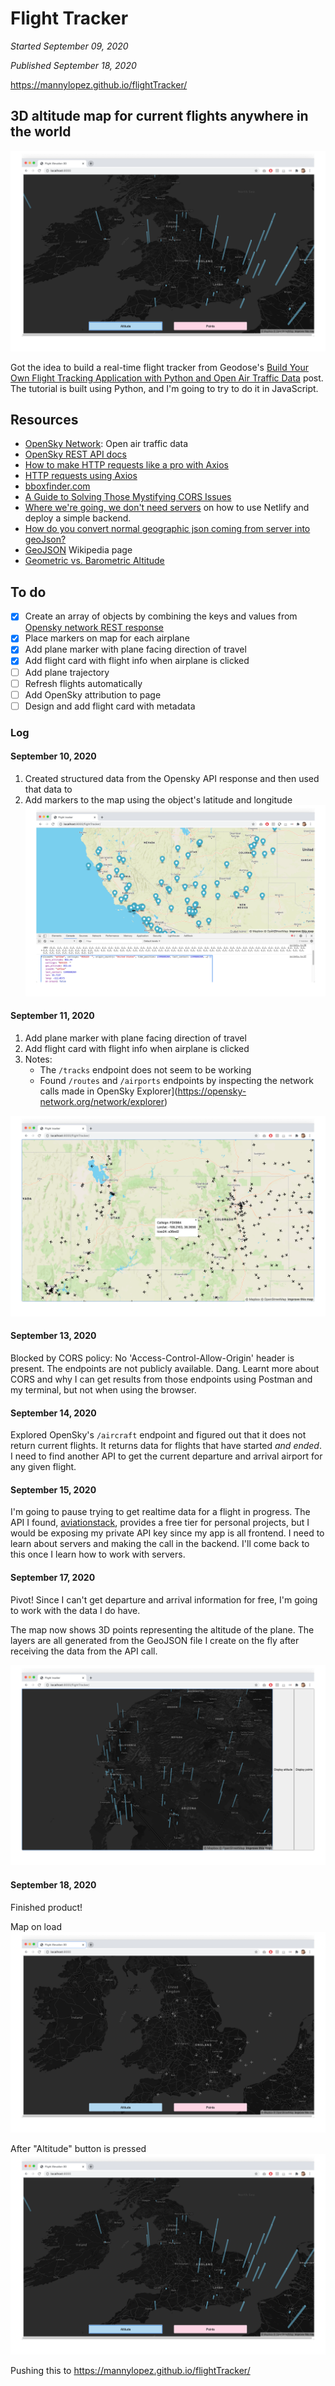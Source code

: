 # Flight Tracker
*Started September 09, 2020*

*Published September 18, 2020*

https://mannylopez.github.io/flightTracker/

## 3D altitude map for current flights anywhere in the world
![2020.09.18-altitude](./img/2020.09.18-altitude.png)

Got the idea to build a real-time flight tracker from Geodose's [Build Your Own Flight Tracking Application with Python and Open Air Traffic Data](https://www.geodose.com/2020/08/create-flight-tracking-apps-using-python-open-data.html) post. The tutorial is built using Python, and I'm going to try to do it in JavaScript.

## Resources
- [OpenSky Network](https://opensky-network.org/): Open air traffic data
- [OpenSky REST API docs](https://opensky-network.org/apidoc/rest.html)
- [How to make HTTP requests like a pro with Axios](https://blog.logrocket.com/how-to-make-http-requests-like-a-pro-with-axios/)
- [HTTP requests using Axios](https://flaviocopes.com/axios/)
- [bboxfinder.com](http://bboxfinder.com/#0.000000,0.000000,0.000000,0.000000)
- [A Guide to Solving Those Mystifying CORS Issues](https://blog.container-solutions.com/a-guide-to-solving-those-mystifying-cors-issues)
- [Where we're going, we don't need servers](https://oliverjam.es/blog/we-dont-need-servers/) on how to use Netlify and deploy a simple backend.
- [How do you convert normal geographic json coming from server into geoJson?](https://stackoverflow.com/questions/55496909/how-do-you-convert-normal-geographic-json-coming-from-server-into-geojson)
- [GeoJSON](https://en.wikipedia.org/wiki/GeoJSON) Wikipedia page
- [Geometric vs. Barometric Altitude](http://flysight.ca/wiki/index.php/Geometric_vs._Barometric_Altitude)


## To do
- [x] Create an array of objects by combining the keys and values from [Opensky network REST response](https://opensky-network.org/api/states/all?lamin=30.038&lomin=-125.974&lamax=52.214&lomax=-68.748)
- [x] Place markers on map for each airplane
- [x] Add plane marker with plane facing direction of travel
- [x] Add flight card with flight info when airplane is clicked
- [ ] Add plane trajectory
- [ ] Refresh flights automatically
- [ ] Add OpenSky attribution to page
- [ ] Design and add flight card with metadata

### Log
#### September 10, 2020

1. Created structured data from the Opensky API response and then used that data to
2. Add markers to the map using the object's latitude and longitude
![Add markers](./img/2020.09.10-add-markers.png)

#### September 11, 2020

1. Add plane marker with plane facing direction of travel
2. Add flight card with flight info when airplane is clicked
3. Notes:
    - The `/tracks` endpoint does not seem to be working
    - Found `/routes` and `/airports` endpoints by inspecting the network calls made in OpenSky Explorer](https://opensky-network.org/network/explorer)

![Flight markers](./img/2020.09.11-flight-markers.png)

#### September 13, 2020
Blocked by CORS policy: No 'Access-Control-Allow-Origin' header is present. The endpoints are not publicly available. Dang. Learnt more about CORS and why I can get results from those endpoints using Postman and my terminal, but not when using the browser.

#### September 14, 2020
Explored OpenSky's `/aircraft` endpoint and figured out that it does not return current flights. It returns data for flights that have started _and ended_. I need to find another API to get the current departure and arrival airport for any given flight.

#### September 15, 2020
I'm going to pause trying to get realtime data for a flight in progress. The API I found, [aviationstack](https://aviationstack.com/), provides a free tier for personal projects, but I would be exposing my private API key since my app is all frontend. I need to learn about servers and making the call in the backend. I'll come back to this once I learn how to work with servers.

#### September 17, 2020
Pivot! Since I can't get departure and arrival information for free, I'm going to work with the data I do have.

The map now shows 3D points representing the altitude of the plane. The layers are all generated from the GeoJSON file I create on the fly after receiving the data from the API call.

![2020.09.16-altitude](./img/2020.09.16-altitude.png)

#### September 18, 2020
Finished product!

Map on load
![2020.09.18-points](./img/2020.09.18-points.png)

After "Altitude" button is pressed
![2020.09.18-altitude](./img/2020.09.18-altitude.png)

Pushing this to https://mannylopez.github.io/flightTracker/
